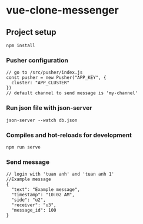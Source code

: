 # vue-clone-messenger

## Project setup
```
npm install
```

### Pusher configuration
```
// go to /src/pusher/index.js
const pusher = new Pusher("APP_KEY", {
  cluster: "APP_CLUSTER"
})
// default channel to send message is 'my-channel'
```

### Run json file with json-server

```
json-server --watch db.json
```

### Compiles and hot-reloads for development
```
npm run serve
```

### Send message
```
// login with 'tuan anh' and 'tuan anh 1'
//Example message
{
  "text": "Example message",
  "timestamp": "10:02 AM",
  "side": "u2",
  "receiver": "u3",
  "message_id": 100
}
```
